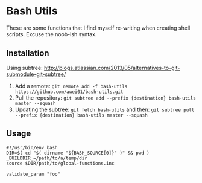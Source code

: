 # Bash Utils

These are some functions that I find myself re-writing when creating shell scripts. Excuse the noob-ish syntax.

## Installation

Using subtree: http://blogs.atlassian.com/2013/05/alternatives-to-git-submodule-git-subtree/

1. Add a remote: `git remote add -f bash-utils https://github.com/awei01/bash-utils.git`
1. Pull the repository: `git subtree add --prefix {destination} bash-utils master --squash`
1. Updating the subtree: `git fetch bash-utils` and then: `git subtree pull --prefix {destination} bash-utils master --squash`

## Usage
```
#!/usr/bin/env bash
DIR=$( cd "$( dirname "${BASH_SOURCE[0]}" )" && pwd )
_BUILDDIR_=/path/to/a/temp/dir
source $DIR/path/to/global-functions.inc

validate_param "foo"

```
